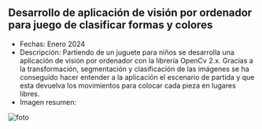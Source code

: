 ## Desarrollo de aplicación de visión por ordenador para juego de clasificar formas y colores
<ul>
    <li>Fechas: Enero 2024</li>
    <li>Descripción: Partiendo de un juguete para niños se desarrolla una aplicación de visión por ordenador con la librería OpenCv 2.x. Gracias a la transformación, segmentación y clasificación de las imágenes se ha conseguido hacer entender a la aplicación el escenario de partida y que esta devuelva los movimientos para colocar cada pieza en lugares libres.
</li>
    <li>Imagen resumen:</li>
</ul>

![foto](https://github.com/asier-vega-gutierrez/Vision_Guided_Toy/blob/main/aplication.png)
